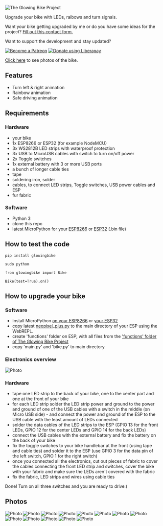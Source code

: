 ![The Glowing Bike Project](https://raw.githubusercontent.com/marcoEDU/The-Glowing-Bike-Project/master/images/headerimage.jpg "The Glowing Bike Project")

Upgrade your bike with LEDs, raibows and turn signals.

Want your bike getting upgraded by me or do you have some ideas for the project? [Fill out this contact form.](https://docs.google.com/forms/d/e/1FAIpQLScwD0kZ9ohC06ihu6lKF8d86BmgP3NqM1V3uUNWWPCblUQcxw/viewform?usp=sf_link)

Want to support the development and stay updated?

<a href="https://www.patreon.com/bePatron?u=24983231"><img alt="Become a Patreon" src="https://raw.githubusercontent.com/marcoEDU/The-Glowing-Bike-Project/master/images/patreon_button.svg"></a> <a href="https://liberapay.com/glowingkitty/donate"><img alt="Donate using Liberapay" src="https://liberapay.com/assets/widgets/donate.svg"></a>

[Click here](#photos) to see photos of the bike.

## Features

- Turn left & right animation
- Rainbow animation
- Safe driving animation


## Requirements

### Hardware

- your bike
- 1x ESP8266 or ESP32 (for example NodeMCU)
- 3x WS2812B LED strips with waterproof protection
- 3x USB to MicroUSB cables with switch to turn on/off power
- 2x Toggle switches
- 1x external battery with 3 or more USB ports
- a bunch of longer cable ties
- tape
- soldering iron, solder
- cables, to connect LED strips, Toggle switches, USB power cables and ESP
- fur fabric


### Software

- Python 3
- clone this repo
- latest MicroPython for your [ESP8266](http://micropython.org/download/esp8266/) or [ESP32](http://micropython.org/download/esp32/) (.bin file)


## How to test the code

```pip install glowingbike```

```sudo python```

```
from glowingbike import Bike

Bike(test=True).on()
```

## How to upgrade your bike

### Software

-  Install MicroPython [on your ESP8266](https://docs.micropython.org/en/latest/esp8266/tutorial/intro.html) or [your ESP32](https://docs.micropython.org/en/latest/esp32/tutorial/intro.html#esp32-intro)
- copy latest [neopixel_plus.py](https://github.com/marcoEDU/NeoPixelPlus/blob/master/neopixel_plus/neopixel_plus.py) to the main directory of your ESP using the WebREPL.
- create 'functions' folder on ESP, with all files from the ['functions' folder of The Glowing Bike Project](https://github.com/marcoEDU/The-Glowing-Bike-Project/tree/master/functions)
- copy 'main.py' and 'bike.py' to main directory

### Electronics overview
![Photo](https://raw.githubusercontent.com/marcoEDU/The-Glowing-Bike-Project/master/images/diagram.jpg "Photo")

### Hardware

- tape one LED strip to the back of your bike, one to the center part and one at the front of your bike
- for each LED strip solder the LED strip power and ground to the power and ground of one of the USB cables with a switch in the middle (on Micro USB side) - and connect the power and ground of the ESP to the USB cable with the least amount of LEDs connected
- solder the data cables of the LED strips to the ESP (GPIO 13 for the front LEDs, GPIO 12 for the center LEDs and GPIO 14 for the back LEDs)
- connect the USB cables with the external battery and fix the battery on the back of your bike
- fix the toggle switches to your bike handlebar at the front (using tape and cable ties) and solder it to the ESP (use GPIO 3 for the data pin of the left switch, GPIO 1 for the right switch)
- once you connected all the electronics, cut out pieces of fabric to cover the cables connecting the front LED strip and switches, cover the bike with your fabric and make sure the LEDs aren't covered with the fabric
- fix the fabric, LED strips and wires using cable ties

Done! Turn on all three switches and you are ready to drive:)


## Photos

![Photo](https://raw.githubusercontent.com/marcoEDU/The-Glowing-Bike-Project/master/photos/IMGP0449.jpeg "Photo")
![Photo](https://raw.githubusercontent.com/marcoEDU/The-Glowing-Bike-Project/master/photos/IMGP0452.jpeg "Photo")
![Photo](https://raw.githubusercontent.com/marcoEDU/The-Glowing-Bike-Project/master/photos/IMGP0469.jpeg "Photo")
![Photo](https://raw.githubusercontent.com/marcoEDU/The-Glowing-Bike-Project/master/photos/IMGP0473.jpeg "Photo")
![Photo](https://raw.githubusercontent.com/marcoEDU/The-Glowing-Bike-Project/master/photos/IMGP0475.jpeg "Photo")
![Photo](https://raw.githubusercontent.com/marcoEDU/The-Glowing-Bike-Project/master/photos/IMGP0476.jpeg "Photo")
![Photo](https://raw.githubusercontent.com/marcoEDU/The-Glowing-Bike-Project/master/photos/IMGP0478.jpeg "Photo")
![Photo](https://raw.githubusercontent.com/marcoEDU/The-Glowing-Bike-Project/master/photos/IMGP0484.jpeg "Photo")
![Photo](https://raw.githubusercontent.com/marcoEDU/The-Glowing-Bike-Project/master/photos/IMGP0491.jpeg "Photo")
![Photo](https://raw.githubusercontent.com/marcoEDU/The-Glowing-Bike-Project/master/photos/IMGP0496.jpeg "Photo")
![Photo](https://raw.githubusercontent.com/marcoEDU/The-Glowing-Bike-Project/master/photos/IMGP0497.jpeg "Photo")
![Photo](https://raw.githubusercontent.com/marcoEDU/The-Glowing-Bike-Project/master/photos/IMGP0507.jpeg "Photo")
![Photo](https://raw.githubusercontent.com/marcoEDU/The-Glowing-Bike-Project/master/photos/IMGP0508.jpeg "Photo")